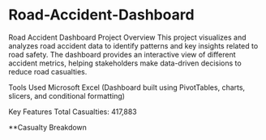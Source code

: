 # Road-Accident-Dashboard
Road Accident Dashboard Project
Overview
This project visualizes and analyzes road accident data to identify patterns and key insights related to road safety. The dashboard provides an interactive view of different accident metrics, helping stakeholders make data-driven decisions to reduce road casualties.

Tools Used
Microsoft Excel (Dashboard built using PivotTables, charts, slicers, and conditional formatting)

Key Features
Total Casualties: 417,883

**Casualty Breakdown
